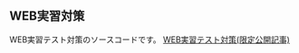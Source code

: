 ## WEB実習対策
WEB実習テスト対策のソースコードです。
[WEB実習テスト対策(限定公開記事)](https://qiita.com/saba383810/private/6925ff86360e3df10965)
